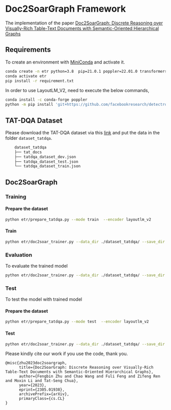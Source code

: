 Doc2SoarGraph Framework
====================

The implementation of the paper [Doc2SoarGraph: Discrete Reasoning over Visually-Rich Table-Text Documents with Semantic-Oriented Hierarchical Graphs](https://arxiv.org/pdf/2305.01938.pdf)

## Requirements

To create an environment with [MiniConda](https://docs.conda.io/en/latest/miniconda.html) and activate it.

```bash
conda create -n etr python=3.8  pip=21.0.1 poppler=22.01.0 transformers=4.16
conda activate etr
pip install -r requirement.txt
```

In order to use LayoutLM_V2, need to execute the below commands,

```bash
conda install -c conda-forge poppler
python -m pip install 'git+https://github.com/facebookresearch/detectron2.git'
```

## TAT-DQA Dataset

Please download the TAT-DQA dataset via this [link](https://nextplusplus.github.io/TAT-DQA/) and put the data in the folder `dataset_tatdqa`.

```bash
    dataset_tatdqa
    ├── tat_docs
    ├── tatdqa_dataset_dev.json
    ├── tatdqa_dataset_test.json
    └── tatdqa_dataset_train.json
```

## Doc2SoarGraph

### Training

#### Prepare the dataset

```bash
python etr/prepare_tatdqa.py --mode train  --encoder layoutlm_v2
```

#### Train 

```bash
python etr/doc2soar_trainer.py --data_dir ./dataset_tatdqa/ --save_dir ./checkpoint/doc2soargraph/ --batch_size 64 --eval_batch_size 32 --max_epoch 35 --warmup 0.06 --optimizer adam --learning_rate 5e-4 --weight_decay 0.01 --seed 2018 --gradient_accumulation_steps 8 --bert_learning_rate 1.5e-5 --bert_weight_decay 0.01 --tree_learning_rate 5e-4 --tree_weight_decay 0.01 --log_per_updates 10 --eps 1e-5 --encoder layoutlm_v2 --mode train --answer_type all  --dropout 0.1 
```



### Evaluation

To evaluate the trained model


```bash
python etr/doc2soar_trainer.py --data_dir ./dataset_tatdqa/ --save_dir ./checkpoint/doc2soargraph --eval_batch_size 32 --encoder layoutlm_v2 --mode eval --answer_type all 
```



### Test

To test the model with trained model

#### Prepare the dataset

```bash
python etr/prepare_tatdqa.py --mode test  --encoder layoutlm_v2
```

#### Test 

```bash
python etr/doc2soar_trainer.py --data_dir ./dataset_tatdqa/ --save_dir ./checkpoint/doc2soargraph --eval_batch_size 32 --encoder layoutlm_v2 --mode test --answer_type all 
```


Please kindly cite our work if you use the code, thank you.
```
@misc{zhu2023doc2soargraph,
      title={Doc2SoarGraph: Discrete Reasoning over Visually-Rich Table-Text Documents with Semantic-Oriented Hierarchical Graphs}, 
      author={Fengbin Zhu and Chao Wang and Fuli Feng and Zifeng Ren and Moxin Li and Tat-Seng Chua},
      year={2023},
      eprint={2305.01938},
      archivePrefix={arXiv},
      primaryClass={cs.CL}
}
```

